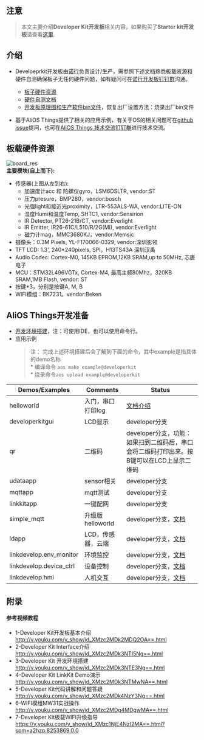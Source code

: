 ## 注意
> 本文主要介绍**Developer Kit开发板**相关内容，如果购买了**Starter kit开发板**请查看[这里](https://github.com/alibaba/AliOS-Things/wiki/Starter-Kit-Tutorial.zh).  
## 介绍
* Develoeprkit开发板由[诺行](http://www.notioni.com)负责设计/生产，需参照下述文档熟悉板载资源和硬件自测确保板子无任何硬件问题，如有疑问可在[诺行开发板钉钉群](https://i.imgur.com/rqjjjA0.jpg)沟通。  
    * [板子硬件资源](https://github.com/alibaba/AliOS-Things/wiki/AliOS-Things-Developer-Kit-Hardware-Guide)  
    * [硬件自测文档](https://github.com/alibaba/AliOS-Things/wiki/AliOS-Things-Developer-Kit-User-Basic-Operation-Guide)
    * [开发板原理图和生产软件bin文件](http://www.notioni.com/#/source)，恢复出厂设置方法：烧录出厂bin文件  

* 基于AliOS Things提供了相关的应用示例，有关于OS的相关问题可在[github issue](https://github.com/alibaba/AliOS-Things/issues)提问，也可在[AliOS Things 技术交流钉钉群](https://img.alicdn.com/tfs/TB1wjmehmzqK1RjSZFjXXblCFXa-877-1268.jpg)进行技术交流。

## 板载硬件资源
![board_res](https://img.alicdn.com/tfs/TB17oEJgQvoK1RjSZFNXXcxMVXa-674-508.png)  
**主要模块(自上而下):**
* 传感器(上图从左到右):
     - 加速度计acc 和 陀螺仪gyro，LSM6DSLTR, vendor:ST
     - 压力presure，BMP280，vendor:bosch
     - 光强light和接近光proximity，LTR-553ALS-WA, vendor:LITE-ON
     - 湿度Humi和温度Temp, SHTC1, vendor:Sensirion
     - IR Detector, PT26-21B/CT, vendor:Everlight 
     - IR Emitter, IR26-61C/L510/R/2G(MI), vendor:Everlight 
     - 磁力计mag，MMC3680KJ，vendor:Memsic
* 摄像头：0.3M Pixels, YL-F170066-0329, vendor:深圳影领  
* TFT LCD: 1.3', 240*240pixels, SPI，H13TS43A 深圳汉禹  
* Audio Codec:  Cortex-M0, 145KB EPROM,12KB SRAM,up to 50MHz, 芯唐电子  
* MCU：STM32L496VGTx, Cortex-M4, 最高主频80Mhz，320KB SRAM,1MB Flash, vendor: ST  
* 按键*3，分别是按键A, M, B
* WIFI模组：BK7231。vendor:Beken  

## AliOS Things开发准备
* [开发环境搭建](https://linkdevelop.aliyun.com/device-doc#dev-prepare.html)，注：可使用IDE，也可以使用命令行。
* 应用示例
    >注：
     完成上述环境搭建后会了解到下面的命令，其中example是指具体的demo名称  
      * 编译命令 `aos make example@developerkit`   
      * 烧录命令`aos upload example@developerkit`    


| **Demos/Examples** | **Comments** | **Status** |
| --------       | -------- | -------- |
| helloworld       | 入门，串口打印log | [文档介绍](https://github.com/alibaba/AliOS-Things/tree/developer/example/helloworld) |
| developerkitgui       | LCD显示 | developer分支 |
| qr               | 二维码     | developer分支，功能：如果扫到二维码后，串口会将二维码打印出来。按B键可以在LCD上显示二维码    |
| udataapp               | sensor相关     | developer分支     |
| mqttapp               | mqtt测试    | developer分支     |
| linkkitapp      | 一键配网  | developer分支  |
| simple_mqtt               | 升级版helloworld     | developer分支，[文档](https://linkdevelop.aliyun.com/device-doc#aos-helloworld.html)     |
| ldapp      | LCD，传感器，云端  | developer分支，[文档](https://github.com/alibaba/AliOS-Things/tree/developer/example/ldapp/README.md)  |
| linkdevelop.env_monitor | 环境监控   | developer分支，[文档](https://linkdevelop.aliyun.com/device-doc#aos-env_monitor.html)  |
| linkdevelop.device_ctrl | 设备控制  | developer分支，[文档](https://linkdevelop.aliyun.com/device-doc#aos-device_control.html)  |
| linkdevelop.hmi  | 人机交互  | developer分支，[文档](https://linkdevelop.aliyun.com/device-doc#aos-hmi.html)  |


## 附录
#### 参考视频教程

* 1-Developer Kit开发板基本介绍	http://v.youku.com/v_show/id_XMzc2MDk2MDQ2OA==.html
* 2-Developer Kit Interface介绍	http://v.youku.com/v_show/id_XMzc2MDk3NTI5Ng==.html
* 3-Developer Kit 开发环境搭建 http://v.youku.com/v_show/id_XMzc2MDk3NTE3Ng==.html
* 4-Developer Kit LinkKit Demo演示	http://v.youku.com/v_show/id_XMzc2MDk3NTMwNA==.html
* 5-Developer Kit代码讲解和问题答疑	http://v.youku.com/v_show/id_XMzc2MDk4NzY3Ng==.html
* 6-WIFI模组MW31实战操作	http://v.youku.com/v_show/id_XMzc2MDg4MDgwMA==.html
* 7-Developer Kit板载WIFI升级指导	https://v.youku.com/v_show/id_XMzc1NjE4NzI2MA==.html?spm=a2hzp.8253869.0.0   
 